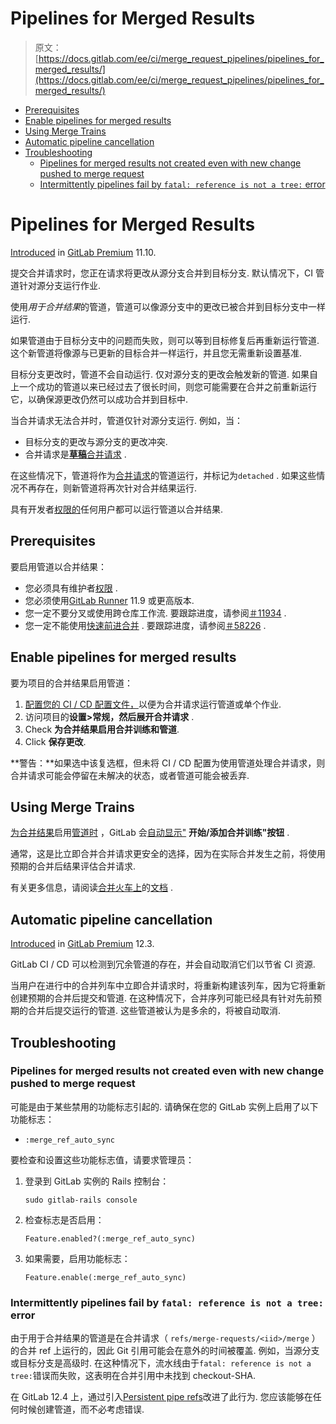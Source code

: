 # Pipelines for Merged Results

> 原文：[https://docs.gitlab.com/ee/ci/merge_request_pipelines/pipelines_for_merged_results/](https://docs.gitlab.com/ee/ci/merge_request_pipelines/pipelines_for_merged_results/)

*   [Prerequisites](#prerequisites)
*   [Enable pipelines for merged results](#enable-pipelines-for-merged-results)
*   [Using Merge Trains](#using-merge-trains)
*   [Automatic pipeline cancellation](#automatic-pipeline-cancellation)
*   [Troubleshooting](#troubleshooting)
    *   [Pipelines for merged results not created even with new change pushed to merge request](#pipelines-for-merged-results-not-created-even-with-new-change-pushed-to-merge-request)
    *   [Intermittently pipelines fail by `fatal: reference is not a tree:` error](#intermittently-pipelines-fail-by-fatal-reference-is-not-a-tree-error)

# Pipelines for Merged Results[](#pipelines-for-merged-results-premium "Permalink")

[Introduced](https://gitlab.com/gitlab-org/gitlab/-/issues/7380) in [GitLab Premium](https://about.gitlab.com/pricing/) 11.10.

提交合并请求时，您正在请求将更改从源分支合并到目标分支. 默认情况下，CI 管道针对源分支运行作业.

使用*用于合并结果*的管道，管道可以像源分支中的更改已被合并到目标分支中一样运行.

如果管道由于目标分支中的问题而失败，则可以等到目标修复后再重新运行管道. 这个新管道将像源与已更新的目标合并一样运行，并且您无需重新设置基准.

目标分支更改时，管道不会自动运行. 仅对源分支的更改会触发新的管道. 如果自上一个成功的管道以来已经过去了很长时间，则您可能需要在合并之前重新运行它，以确保源更改仍然可以成功合并到目标中.

当合并请求无法合并时，管道仅针对源分支运行. 例如，当：

*   目标分支的更改与源分支的更改冲突.
*   合并请求是[**草稿**合并请求](../../../user/project/merge_requests/work_in_progress_merge_requests.html) .

在这些情况下，管道将作为[合并请求](../index.html)的管道运行，并标记为`detached` . 如果这些情况不再存在，则新管道将再次针对合并结果运行.

具有开发者[权限的](../../../user/permissions.html)任何用户都可以运行管道以合并结果.

## Prerequisites[](#prerequisites "Permalink")

要启用管道以合并结果：

*   您必须具有维护者[权限](../../../user/permissions.html) .
*   您必须使用[GitLab Runner](https://gitlab.com/gitlab-org/gitlab-runner) 11.9 或更高版本.
*   您一定不要分叉或使用跨仓库工作流. 要跟踪进度，请参阅[＃11934](https://gitlab.com/gitlab-org/gitlab/-/issues/11934) .
*   您一定不能使用[快速前进合并](../../../user/project/merge_requests/fast_forward_merge.html) . 要跟踪进度，请参阅[＃58226](https://gitlab.com/gitlab-org/gitlab/-/issues/26996) .

## Enable pipelines for merged results[](#enable-pipelines-for-merged-results "Permalink")

要为项目的合并结果启用管道：

1.  [配置您的 CI / CD 配置文件，](../index.html#configuring-pipelines-for-merge-requests)以便为合并请求运行管道或单个作业.
2.  访问项目的**设置>常规，**然后展开**合并请求** .
3.  Check **为合并结果启用合并训练和管道**.
4.  Click **保存更改**.

**警告：**如果选中该复选框，但未将 CI / CD 配置为使用管道处理合并请求，则合并请求可能会停留在未解决的状态，或者管道可能会被丢弃.

## Using Merge Trains[](#using-merge-trains "Permalink")

[为合并结果](#pipelines-for-merged-results-premium)启用[管道时](#pipelines-for-merged-results-premium) ，GitLab 会[自动显示"](merge_trains/index.html#add-a-merge-request-to-a-merge-train) **开始/添加合并训练"按钮** .

通常，这是比立即合并合并请求更安全的选择，因为在实际合并发生之前，将使用预期的合并后结果评估合并请求.

有关更多信息，请阅读[合并火车上](merge_trains/index.html)的[文档](merge_trains/index.html) .

## Automatic pipeline cancellation[](#automatic-pipeline-cancellation "Permalink")

[Introduced](https://gitlab.com/gitlab-org/gitlab/-/issues/12996) in [GitLab Premium](https://about.gitlab.com/pricing/) 12.3.

GitLab CI / CD 可以检测到冗余管道的存在，并会自动取消它们以节省 CI 资源.

当用户在进行中的合并列车中立即合并请求时，将重新构建该列车，因为它将重新创建预期的合并后提交和管道. 在这种情况下，合并序列可能已经具有针对先前预期的合并后提交运行的管道. 这些管道被认为是多余的，将被自动取消.

## Troubleshooting[](#troubleshooting "Permalink")

### Pipelines for merged results not created even with new change pushed to merge request[](#pipelines-for-merged-results-not-created-even-with-new-change-pushed-to-merge-request "Permalink")

可能是由于某些禁用的功能标志引起的. 请确保在您的 GitLab 实例上启用了以下功能标志：

*   `:merge_ref_auto_sync`

要检查和设置这些功能标志值，请要求管理员：

1.  登录到 GitLab 实例的 Rails 控制台：

    ```
    sudo gitlab-rails console 
    ```

2.  检查标志是否启用：

    ```
    Feature.enabled?(:merge_ref_auto_sync) 
    ```

3.  如果需要，启用功能标志：

    ```
    Feature.enable(:merge_ref_auto_sync) 
    ```

### Intermittently pipelines fail by `fatal: reference is not a tree:` error[](#intermittently-pipelines-fail-by-fatal-reference-is-not-a-tree-error "Permalink")

由于用于合并结果的管道是在合并请求（ `refs/merge-requests/<iid>/merge` ）的合并 ref 上运行的，因此 Git 引用可能会在意外的时间被覆盖. 例如，当源分支或目标分支是高级时. 在这种情况下，流水线由于`fatal: reference is not a tree:`错误而失败，这表明在合并引用中未找到 checkout-SHA.

在 GitLab 12.4 上，通过引入[Persistent pipe refs](../../pipelines/index.html#troubleshooting-fatal-reference-is-not-a-tree)改进了此行为. 您应该能够在任何时候创建管道，而不必考虑错误.
